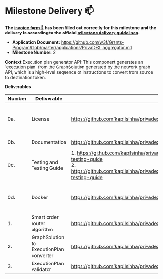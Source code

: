 # Milestone Delivery :mailbox:

**The [invoice form :pencil:](https://docs.google.com/forms/d/e/1FAIpQLSfmNYaoCgrxyhzgoKQ0ynQvnNRoTmgApz9NrMp-hd8mhIiO0A/viewform) has been filled out correctly for this milestone and the delivery is according to the official [milestone delivery guidelines](https://github.com/w3f/Grants-Program/blob/master/docs/Support%20Docs/milestone-deliverables-guidelines.md).**  

* **Application Document:** https://github.com/w3f/Grants-Program/blob/master/applications/PrivaDEX_aggregator.md
* **Milestone Number:** 2

**Context**
Execution plan generator API: This component generates an 'execution plan' from the GraphSolution generated by the network graph API, which is a high-level sequence of instructions to convert from source to destination token.

**Deliverables**

| Number | Deliverable | Link | Notes |
| ------------- | ------------- | ------------- |------------- |
| 0a. | License | https://github.com/kapilsinha/privadex/blob/milestone_submission_1_2/LICENSE | I have opted for SSPL instead of GPLv3 to explicitly define conditions for SaaS that use this component. Please see https://www.mongodb.com/licensing/server-side-public-license/faq. |
| 0b. | Documentation | https://github.com/kapilsinha/privadex/blob/milestone_submission_1_2/README.md | Please see the README files in the subfolders for added details.
| 0c. | Testing and Testing Guide | 1. https://github.com/kapilsinha/privadex/blob/milestone_submission_1_2/dex_aggregator/routing/README.md#docker-testing-guide <br>2. https://github.com/kapilsinha/privadex/blob/milestone_submission_1_2/dex_aggregator/execution_plan/README.md#docker-testing-guide |
| 0d. | Docker | https://github.com/kapilsinha/privadex/blob/milestone_submission_1_2/Dockerfile | The Dockerfile can be used to create the Docker container and launch a bash shell inside, from which you can run unit tests, integration tests, and examples. Please see the above testing guidesfor details.
| 1. | Smart order router algorithm | https://github.com/kapilsinha/privadex/tree/milestone_submission_1_2/dex_aggregator/routing/src/smart_order_router |
| 2. | GraphSolution to ExecutionPlan converter | https://github.com/kapilsinha/privadex/blob/milestone_submission_1_2/dex_aggregator/execution_plan/src/execution_plan.rs |
| 3. | ExecutionPlan validator | https://github.com/kapilsinha/privadex/blob/milestone_submission_1_2/dex_aggregator/execution_plan/src/validator.rs |
